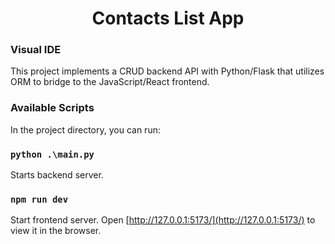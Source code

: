 <div align="center">  
    <h1>Contacts List App</h1>
</div>

### Visual IDE
This project implements a CRUD backend API with Python/Flask that utilizes ORM to bridge to the JavaScript/React frontend.

### Available Scripts

In the project directory, you can run:

### `python .\main.py`

Starts backend server.

### `npm run dev`

Start frontend server.
Open [http://127.0.0.1:5173/](http://127.0.0.1:5173/) to view it in the browser.
